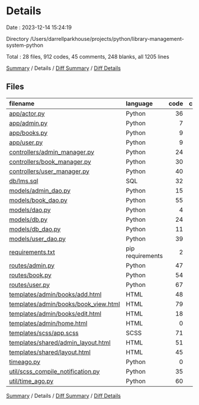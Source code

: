# Details

Date : 2023-12-14 15:24:19

Directory /Users/darrellparkhouse/projects/python/library-management-system-python

Total : 28 files,  912 codes, 45 comments, 248 blanks, all 1205 lines

[Summary](results.md) / Details / [Diff Summary](diff.md) / [Diff Details](diff-details.md)

## Files
| filename | language | code | comment | blank | total |
| :--- | :--- | ---: | ---: | ---: | ---: |
| [app/actor.py](/app/actor.py) | Python | 36 | 0 | 13 | 49 |
| [app/admin.py](/app/admin.py) | Python | 7 | 0 | 2 | 9 |
| [app/books.py](/app/books.py) | Python | 9 | 0 | 1 | 10 |
| [app/user.py](/app/user.py) | Python | 9 | 0 | 2 | 11 |
| [controllers/admin_manager.py](/controllers/admin_manager.py) | Python | 24 | 0 | 10 | 34 |
| [controllers/book_manager.py](/controllers/book_manager.py) | Python | 30 | 0 | 11 | 41 |
| [controllers/user_manager.py](/controllers/user_manager.py) | Python | 40 | 0 | 14 | 54 |
| [db/lms.sql](/db/lms.sql) | SQL | 32 | 0 | 3 | 35 |
| [models/admin_dao.py](/models/admin_dao.py) | Python | 15 | 8 | 3 | 26 |
| [models/book_dao.py](/models/book_dao.py) | Python | 55 | 0 | 22 | 77 |
| [models/dao.py](/models/dao.py) | Python | 4 | 0 | 1 | 5 |
| [models/db.py](/models/db.py) | Python | 24 | 1 | 10 | 35 |
| [models/db_dao.py](/models/db_dao.py) | Python | 11 | 0 | 3 | 14 |
| [models/user_dao.py](/models/user_dao.py) | Python | 39 | 31 | 15 | 85 |
| [requirements.txt](/requirements.txt) | pip requirements | 2 | 0 | 1 | 3 |
| [routes/admin.py](/routes/admin.py) | Python | 47 | 0 | 14 | 61 |
| [routes/book.py](/routes/book.py) | Python | 54 | 0 | 24 | 78 |
| [routes/user.py](/routes/user.py) | Python | 67 | 0 | 24 | 91 |
| [templates/admin/books/add.html](/templates/admin/books/add.html) | HTML | 48 | 0 | 4 | 52 |
| [templates/admin/books/book_view.html](/templates/admin/books/book_view.html) | HTML | 79 | 0 | 7 | 86 |
| [templates/admin/books/edit.html](/templates/admin/books/edit.html) | HTML | 18 | 0 | 1 | 19 |
| [templates/admin/home.html](/templates/admin/home.html) | HTML | 0 | 0 | 1 | 1 |
| [templates/scss/app.scss](/templates/scss/app.scss) | SCSS | 71 | 1 | 19 | 91 |
| [templates/shared/admin_layout.html](/templates/shared/admin_layout.html) | HTML | 51 | 2 | 6 | 59 |
| [templates/shared/layout.html](/templates/shared/layout.html) | HTML | 45 | 2 | 6 | 53 |
| [timeago.py](/timeago.py) | Python | 0 | 0 | 1 | 1 |
| [util/scss_compile_notification.py](/util/scss_compile_notification.py) | Python | 35 | 0 | 12 | 47 |
| [util/time_ago.py](/util/time_ago.py) | Python | 60 | 0 | 18 | 78 |

[Summary](results.md) / Details / [Diff Summary](diff.md) / [Diff Details](diff-details.md)